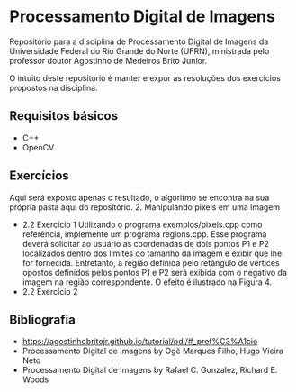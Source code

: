 # Processamento Digital de Imagens
Repositório para a disciplina de Processamento Digital de Imagens da Universidade Federal do Rio Grande do Norte (UFRN), ministrada pelo professor doutor Agostinho de Medeiros Brito Junior.

O intuito deste repositório é manter e expor as resoluções dos exercícios propostos na disciplina.

## Requisitos básicos
* C++ 
* OpenCV

## Exercícios
Aqui será exposto apenas o resultado, o algoritmo se encontra na sua própria pasta aqui do repositório. 
2. Manipulando pixels em uma imagem
   - 2.2 Exercício 1
    Utilizando o programa exemplos/pixels.cpp como referência, implemente um programa regions.cpp. Esse programa deverá solicitar ao usuário as coordenadas de dois pontos P1 e P2     localizados dentro dos limites do tamanho da imagem e exibir que lhe for fornecida. Entretanto, a região definida pelo retângulo de vértices opostos definidos pelos pontos P1     e P2 será exibida com o negativo da imagem na região correspondente. O efeito é ilustrado na Figura 4.
   - 2.2 Exercício 2

## Bibliografia 
* https://agostinhobritojr.github.io/tutorial/pdi/#_pref%C3%A1cio
* Processamento Digital de Imagens by Ogê Marques Filho, Hugo Vieira Neto
* Processamento Digital de Imagens by Rafael C. Gonzalez, Richard E. Woods



